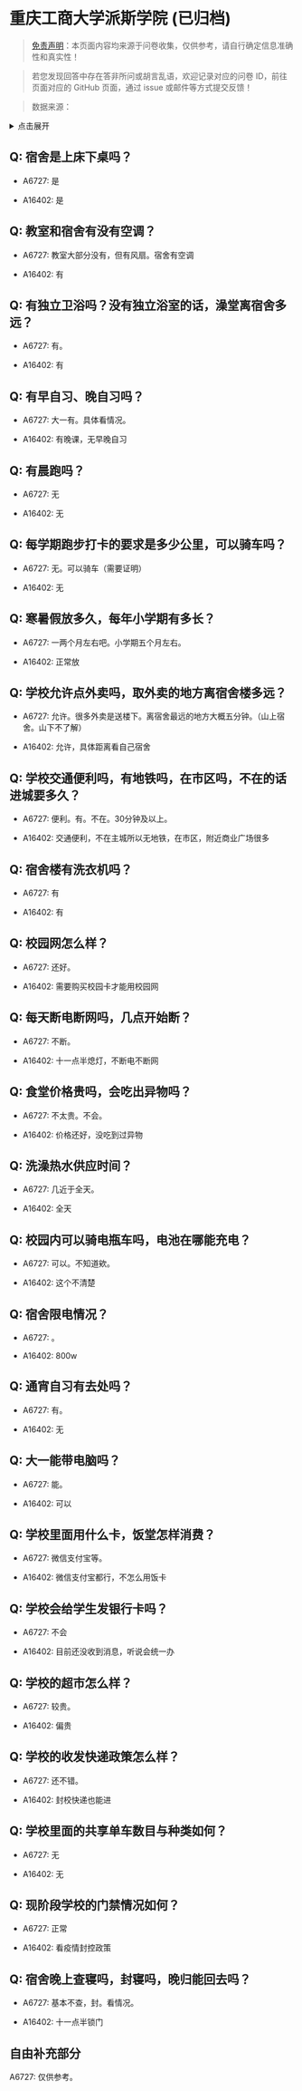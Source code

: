 # 重庆工商大学派斯学院 (已归档)

> [免责声明](https://colleges.chat/#_3)：本页面内容均来源于问卷收集，仅供参考，请自行确定信息准确性和真实性！

> 若您发现回答中存在答非所问或胡言乱语，欢迎记录对应的问卷 ID，前往页面对应的 GitHub 页面，通过 issue 或邮件等方式提交反馈！

> 数据来源：

<details><summary>点击展开</summary>
<ul>
<li>A6727: 匿名 (2022 年 06 月)</li>
<li>A16402: 匿名 (2022 年 11 月)</li>
</ul>
</details>

## Q: 宿舍是上床下桌吗？

- A6727: 是

- A16402: 是

## Q: 教室和宿舍有没有空调？

- A6727: 教室大部分没有，但有风扇。宿舍有空调

- A16402: 有

## Q: 有独立卫浴吗？没有独立浴室的话，澡堂离宿舍多远？

- A6727: 有。

- A16402: 有

## Q: 有早自习、晚自习吗？

- A6727: 大一有。具体看情况。

- A16402: 有晚课，无早晚自习

## Q: 有晨跑吗？

- A6727: 无

- A16402: 无

## Q: 每学期跑步打卡的要求是多少公里，可以骑车吗？

- A6727: 无。可以骑车（需要证明）

- A16402: 无

## Q: 寒暑假放多久，每年小学期有多长？

- A6727: 一两个月左右吧。小学期五个月左右。

- A16402: 正常放

## Q: 学校允许点外卖吗，取外卖的地方离宿舍楼多远？

- A6727: 允许。很多外卖是送楼下。离宿舍最远的地方大概五分钟。（山上宿舍。山下不了解）

- A16402: 允许，具体距离看自己宿舍

## Q: 学校交通便利吗，有地铁吗，在市区吗，不在的话进城要多久？

- A6727: 便利。有。不在。30分钟及以上。

- A16402: 交通便利，不在主城所以无地铁，在市区，附近商业广场很多

## Q: 宿舍楼有洗衣机吗？

- A6727: 有

- A16402: 有

## Q: 校园网怎么样？

- A6727: 还好。

- A16402: 需要购买校园卡才能用校园网

## Q: 每天断电断网吗，几点开始断？

- A6727: 不断。

- A16402: 十一点半熄灯，不断电不断网

## Q: 食堂价格贵吗，会吃出异物吗？

- A6727: 不太贵。不会。

- A16402: 价格还好，没吃到过异物

## Q: 洗澡热水供应时间？

- A6727: 几近于全天。

- A16402: 全天

## Q: 校园内可以骑电瓶车吗，电池在哪能充电？

- A6727: 可以。不知道欸。

- A16402: 这个不清楚

## Q: 宿舍限电情况？

- A6727: 。

- A16402: 800w

## Q: 通宵自习有去处吗？

- A6727: 有。

- A16402: 无

## Q: 大一能带电脑吗？

- A6727: 能。

- A16402: 可以

## Q: 学校里面用什么卡，饭堂怎样消费？

- A6727: 微信支付宝等。

- A16402: 微信支付宝都行，不怎么用饭卡

## Q: 学校会给学生发银行卡吗？

- A6727: 不会

- A16402: 目前还没收到消息，听说会统一办

## Q: 学校的超市怎么样？

- A6727: 较贵。

- A16402: 偏贵

## Q: 学校的收发快递政策怎么样？

- A6727: 还不错。

- A16402: 封校快递也能进

## Q: 学校里面的共享单车数目与种类如何？

- A6727: 无

- A16402: 无

## Q: 现阶段学校的门禁情况如何？

- A6727: 正常

- A16402: 看疫情封控政策

## Q: 宿舍晚上查寝吗，封寝吗，晚归能回去吗？

- A6727: 基本不查，封。看情况。

- A16402: 十一点半锁门

## 自由补充部分

A6727: 仅供参考。